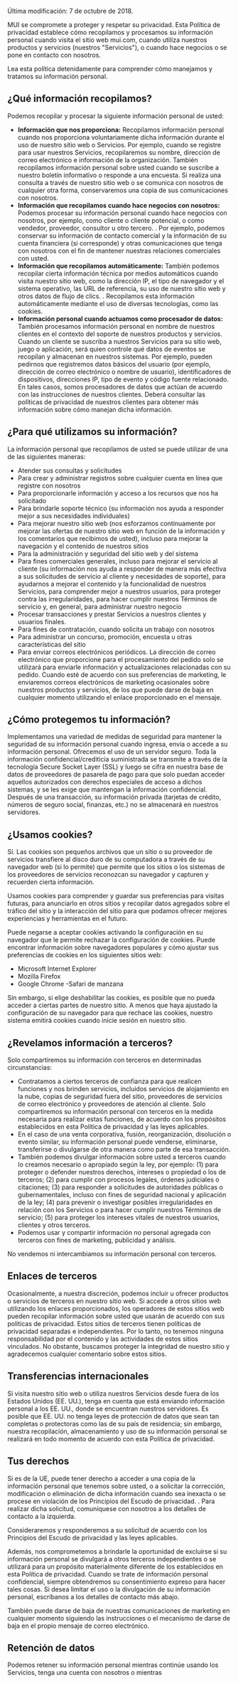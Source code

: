 Última modificación: 7 de octubre de 2018.


MUI se compromete a proteger y respetar su privacidad. Esta Política de privacidad establece cómo recopilamos y procesamos su información personal cuando visita el sitio web mui.com, cuando utiliza nuestros productos y servicios (nuestros "Servicios"), o cuando hace negocios o se pone en contacto con nosotros.

Lea esta política detenidamente para comprender cómo manejamos y tratamos su información personal.

## ¿Qué información recopilamos?

Podemos recopilar y procesar la siguiente información personal de usted:

- **Información que nos proporciona:** Recopilamos información personal cuando nos proporciona voluntariamente dicha información durante el uso de nuestro sitio web o Servicios. Por ejemplo, cuando se registre para usar nuestros Servicios, recopilaremos su nombre, dirección de correo electrónico e información de la organización. También recopilamos información personal sobre usted cuando se suscribe a nuestro boletín informativo o responde a una encuesta. Si realiza una consulta a través de nuestro sitio web o se comunica con nosotros de cualquier otra forma, conservaremos una copia de sus comunicaciones con nosotros.
- **Información que recopilamos cuando hace negocios con nosotros:** Podemos procesar su información personal cuando hace negocios con nosotros, por ejemplo, como cliente o cliente potencial, o como vendedor, proveedor, consultor u otro tercero. . Por ejemplo, podemos conservar su información de contacto comercial y la información de su cuenta financiera (si corresponde) y otras comunicaciones que tenga con nosotros con el fin de mantener nuestras relaciones comerciales con usted.
- **Información que recopilamos automáticamente:** También podemos recopilar cierta información técnica por medios automáticos cuando visita nuestro sitio web, como la dirección IP, el tipo de navegador y el sistema operativo, las URL de referencia, su uso de nuestro sitio web y otros datos de flujo de clics. . Recopilamos esta información automáticamente mediante el uso de diversas tecnologías, como las cookies.
- **Información personal cuando actuamos como procesador de datos:** También procesamos información personal en nombre de nuestros clientes en el contexto del soporte de nuestros productos y servicios. Cuando un cliente se suscriba a nuestros Servicios para su sitio web, juego o aplicación, será quien controle qué datos de eventos se recopilan y almacenan en nuestros sistemas. Por ejemplo, pueden pedirnos que registremos datos básicos del usuario (por ejemplo, dirección de correo electrónico o nombre de usuario), identificadores de dispositivos, direcciones IP, tipo de evento y código fuente relacionado. En tales casos, somos procesadores de datos que actúan de acuerdo con las instrucciones de nuestros clientes. Deberá consultar las políticas de privacidad de nuestros clientes para obtener más información sobre cómo manejan dicha información.

## ¿Para qué utilizamos su información?

La información personal que recopilamos de usted se puede utilizar de una de las siguientes maneras:

- Atender sus consultas y solicitudes
- Para crear y administrar registros sobre cualquier cuenta en línea que registre con nosotros
- Para proporcionarle información y acceso a los recursos que nos ha solicitado
- Para brindarle soporte técnico (su información nos ayuda a responder mejor a sus necesidades individuales)
- Para mejorar nuestro sitio web (nos esforzamos continuamente por mejorar las ofertas de nuestro sitio web en función de la información y los comentarios que recibimos de usted), incluso para mejorar la navegación y el contenido de nuestros sitios
- Para la administración y seguridad del sitio web y del sistema
- Para fines comerciales generales, incluso para mejorar el servicio al cliente (su información nos ayuda a responder de manera más efectiva a sus solicitudes de servicio al cliente y necesidades de soporte), para ayudarnos a mejorar el contenido y la funcionalidad de nuestros Servicios, para comprender mejor a nuestros usuarios, para proteger contra las irregularidades, para hacer cumplir nuestros Términos de servicio y, en general, para administrar nuestro negocio
- Procesar transacciones y prestar Servicios a nuestros clientes y usuarios finales.
- Para fines de contratación, cuando solicita un trabajo con nosotros
- Para administrar un concurso, promoción, encuesta u otras características del sitio
- Para enviar correos electrónicos periódicos. La dirección de correo electrónico que proporcione para el procesamiento del pedido solo se utilizará para enviarle información y actualizaciones relacionadas con su pedido. Cuando esté de acuerdo con sus preferencias de marketing, le enviaremos correos electrónicos de marketing ocasionales sobre nuestros productos y servicios, de los que puede darse de baja en cualquier momento utilizando el enlace proporcionado en el mensaje.

## ¿Cómo protegemos tu información?

Implementamos una variedad de medidas de seguridad para mantener la seguridad de su información personal cuando ingresa, envía o accede a su información personal. Ofrecemos el uso de un servidor seguro. Toda la información confidencial/crediticia suministrada se transmite a través de la tecnología Secure Socket Layer (SSL) y luego se cifra en nuestra base de datos de proveedores de pasarela de pago para que solo puedan acceder aquellos autorizados con derechos especiales de acceso a dichos sistemas, y se les exige que mantengan la información confidencial. Después de una transacción, su información privada (tarjetas de crédito, números de seguro social, finanzas, etc.) no se almacenará en nuestros servidores.



## ¿Usamos cookies?

Sí. Las cookies son pequeños archivos que un sitio o su proveedor de servicios transfiere al disco duro de su computadora a través de su navegador web (si lo permite) que permite que los sitios o los sistemas de los proveedores de servicios reconozcan su navegador y capturen y recuerden cierta información.

Usamos cookies para comprender y guardar sus preferencias para visitas futuras, para anunciarlo en otros sitios y recopilar datos agregados sobre el tráfico del sitio y la interacción del sitio para que podamos ofrecer mejores experiencias y herramientas en el futuro.

Puede negarse a aceptar cookies activando la configuración en su navegador que le permite rechazar la configuración de cookies. Puede encontrar información sobre navegadores populares y cómo ajustar sus preferencias de cookies en los siguientes sitios web:

- Microsoft Internet Explorer
- Mozilla Firefox
- Google Chrome
-Safari de manzana

Sin embargo, si elige deshabilitar las cookies, es posible que no pueda acceder a ciertas partes de nuestro sitio. A menos que haya ajustado la configuración de su navegador para que rechace las cookies, nuestro sistema emitirá cookies cuando inicie sesión en nuestro sitio.

## ¿Revelamos información a terceros?

Solo compartiremos su información con terceros en determinadas circunstancias:

- Contratamos a ciertos terceros de confianza para que realicen funciones y nos brinden servicios, incluidos servicios de alojamiento en la nube, copias de seguridad fuera del sitio, proveedores de servicios de correo electrónico y proveedores de atención al cliente. Solo compartiremos su información personal con terceros en la medida necesaria para realizar estas funciones, de acuerdo con los propósitos establecidos en esta Política de privacidad y las leyes aplicables.
- En el caso de una venta corporativa, fusión, reorganización, disolución o evento similar, su información personal puede venderse, eliminarse, transferirse o divulgarse de otra manera como parte de esa transacción.
- También podemos divulgar información sobre usted a terceros cuando lo creamos necesario o apropiado según la ley, por ejemplo: (1) para proteger o defender nuestros derechos, intereses o propiedad o los de terceros; (2) para cumplir con procesos legales, órdenes judiciales o citaciones; (3) para responder a solicitudes de autoridades públicas o gubernamentales, incluso con fines de seguridad nacional y aplicación de la ley; (4) para prevenir o investigar posibles irregularidades en relación con los Servicios o para hacer cumplir nuestros Términos de servicio; (5) para proteger los intereses vitales de nuestros usuarios, clientes y otros terceros.
- Podemos usar y compartir información no personal agregada con terceros con fines de marketing, publicidad y análisis.

No vendemos ni intercambiamos su información personal con terceros.

## Enlaces de terceros

Ocasionalmente, a nuestra discreción, podemos incluir u ofrecer productos o servicios de terceros en nuestro sitio web. Si accede a otros sitios web utilizando los enlaces proporcionados, los operadores de estos sitios web pueden recopilar información sobre usted que usarán de acuerdo con sus políticas de privacidad. Estos sitios de terceros tienen políticas de privacidad separadas e independientes. Por lo tanto, no tenemos ninguna responsabilidad por el contenido y las actividades de estos sitios vinculados. No obstante, buscamos proteger la integridad de nuestro sitio y agradecemos cualquier comentario sobre estos sitios.

## Transferencias internacionales

Si visita nuestro sitio web o utiliza nuestros Servicios desde fuera de los Estados Unidos (EE. UU.), tenga en cuenta que está enviando información personal a los EE. UU., donde se encuentran nuestros servidores. Es posible que EE. UU. no tenga leyes de protección de datos que sean tan completas o protectoras como las de su país de residencia; sin embargo, nuestra recopilación, almacenamiento y uso de su información personal se realizará en todo momento de acuerdo con esta Política de privacidad.

## Tus derechos

Si es de la UE, puede tener derecho a acceder a una copia de la información personal que tenemos sobre usted, o a solicitar la corrección, modificación o eliminación de dicha información cuando sea inexacta o se procese en violación de los Principios del Escudo de privacidad. . Para realizar dicha solicitud, comuníquese con nosotros a los detalles de contacto a la izquierda.

Consideraremos y responderemos a su solicitud de acuerdo con los Principios del Escudo de privacidad y las leyes aplicables.

Además, nos comprometemos a brindarle la oportunidad de excluirse si su información personal se divulgará a otros terceros independientes o se utilizará para un propósito materialmente diferente de los establecidos en esta Política de privacidad. Cuando se trate de información personal confidencial, siempre obtendremos su consentimiento expreso para hacer tales cosas. Si desea limitar el uso o la divulgación de su información personal, escríbanos a los detalles de contacto más abajo.

También puede darse de baja de nuestras comunicaciones de marketing en cualquier momento siguiendo las instrucciones o el mecanismo de darse de baja en el propio mensaje de correo electrónico.

## Retención de datos

Podemos retener su información personal mientras continúe usando los Servicios, tenga una cuenta con nosotros o mientras